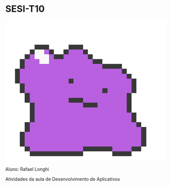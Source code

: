 # SESI-T10

![Dancing Ditto](https://raw.githubusercontent.com/longhirar/longhiSesiT10/main/Activity02/ditto.gif "Dancing Ditto")

Aluno: Rafael Longhi

Atividades da aula de Desenvolvimento de Aplicativos